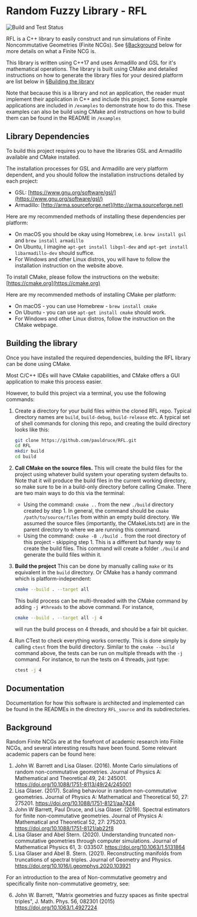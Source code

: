 # Random Fuzzy Library - RFL

![Build and Test Status](https://github.com/pauldruce/RFL/actions/workflows/build_and_test.yml/badge.svg)

RFL is a C++ library to easily construct and run simulations of Finite Noncommutative Geometries (Finite NCGs). See §[Background](#background) below for more details on what a Finite NCG is.

This library is written using C++17 and uses Armadillo and GSL for it's mathematical operations.
The library is built using CMake and detailed instructions on how to generate the library files for your desired platform are list below in  §[Building the library](#building-the-library)

Note that because this is a library and not an application, the reader must implement their application in C++ and include this project.
Some example applications are included in `/examples` to demonstrate how to do this.
These examples can also be build using CMake and instructions on how to build them can be found in the README in `/examples`

## Library Dependencies

To build this project requires you to have the libraries GSL and Armadillo available and CMake installed.

The installation processes for GSL and Armadillo are very platform dependent, and you should follow the installation instructions detailed by each project:

- GSL: [https://www.gnu.org/software/gsl/](https://www.gnu.org/software/gsl/)
- Armadillo: [http://arma.sourceforge.net](http://arma.sourceforge.net)

Here are my recommended methods of installing these dependencies per platform:

* On macOS you should be okay using Homebrew, i.e. `brew install gsl` and `brew install armadillo`
* On Ubuntu, I imagine `apt-get install libgsl-dev` and `apt-get install libarmadillo-dev` should suffice.
* For Windows and other Linux distros, you will have to follow the installation instruction on the website above.

To install CMake, please follow the instructions on the website: [https://cmake.org](https://cmake.org)

Here are my recommended methods of installing CMake per platform:

- On macOS - you can use Homebrew - `brew install cmake`
- On Ubuntu - you can use `apt-get install cmake` should work.
- For Windows and other Linux distros, follow the instruction on the CMake webpage.


## Building the library

Once you have installed the required dependencies, building the RFL library can be done using CMake.

Most C/C++ IDEs will have CMake capabilities, and CMake offers a GUI application to make this process easier.

However, to build this project via a terminal, you use the following commands:

1. Create a directory for your build files within the cloned RFL repo. Typical directory names are `build`, `build-debug`, `build-release` etc.
   A typical set of shell commands for cloning this repo, and creating the build directory looks like this:
   ```bash
   git clone https://github.com/pauldruce/RFL.git
   cd RFL
   mkdir build
   cd build
   ```
2. __Call CMake on the source files.__ This will create the build files for the project using whatever build system your operating system defaults to.
   Note that it will produce the build files in the current working directory, so make sure to be in a build-only directory before calling Cmake.
   There are two main ways to do this via the terminal:
   * Using the command: `cmake ..` from the new `./build` directory created by step 1.
     In general, the command should be `cmake /path/to/source/files` from within an empty build directory. We assumed the source files (importantly, the CMakeLists.txt) are in the parent directory to where we are running this command.
   * Using the command: `cmake -B ./build .` from the root directory of this project - skipping step 1. This is a different but handy way to create the build files. This command will create a folder `./build` and generate the build files within it.


3. __Build the project__ This can be done by manually calling `make` or its equivalent in the `build` directory. Or CMake has a handy command which is platform-independent:
   ```bash
   cmake --build . --target all
   ```
   This build process can be multi-threaded with the CMake command by adding `-j #threads` to the above command. For instance,
   ```bash
   cmake --build . --target all -j 4
   ```
   will run the build process on 4 threads, and should be a fair bit quicker.
4. Run CTest to check everything works correctly. This is done simply by calling `ctest` from the build directory. Similar to the `cmake --build` command above,
   the tests can be run on multiple threads with the `-j` command. For instance, to run the tests on 4 threads, just type:
   ```bash
   ctest -j 4
   ```



## Documentation

Documentation for how this software is architected and implemented can be found in the READMEs in the
directory `RFL_source` and its subdirectories.


## Background

Random Finite NCGs are at the forefront of academic research into Finite NCGs, and several interesting results have been found.
Some relevant academic papers can be found here:

1. John W. Barrett and Lisa Glaser. (2016). Monte Carlo simulations of random non-commutative geometries. Journal of Physics A: Mathematical and Theoretical 49, 24: 245001. https://doi.org/10.1088/1751-8113/49/24/245001
2. Lisa Glaser. (2017). Scaling behaviour in random non-commutative geometries. Journal of Physics A: Mathematical and Theoretical 50, 27: 275201. https://doi.org/10.1088/1751-8121/aa7424
3. John W Barrett, Paul Druce, and Lisa Glaser. (2019). Spectral estimators for finite non-commutative geometries. Journal of Physics A: Mathematical and Theoretical 52, 27: 275203. https://doi.org/10.1088/1751-8121/ab22f8
4. Lisa Glaser and Abel Stern. (2020). Understanding truncated non-commutative geometries through computer simulations. Journal of Mathematical Physics 61, 3: 033507. https://doi.org/10.1063/1.5131864
5. Lisa Glaser and Abel B. Stern. (2021). Reconstructing manifolds from truncations of spectral triples. Journal of Geometry and Physics. https://doi.org/10.1016/j.geomphys.2020.103921

For an introduction to the area of Non-commutative geometry and specifically finite non-commutative geometry, see:

6. John W. Barrett, "Matrix geometries and fuzzy spaces as finite spectral triples", J. Math. Phys. 56, 082301 (2015) https://doi.org/10.1063/1.4927224